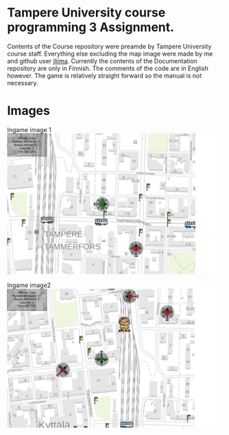# Tampere University course programming 3 Assignment.
Contents of the Course repository were preamde by Tampere University course staff. Everything else excluding the map image were made by me and github user [jliima](https://github.com/jliima). Currently the contents of the Documentation repository are only in Finnish. The comments of the code are in English however. The game is relatively straight forward so the manual is not necessary.

# Images

Ingame image 1
![](ss1.png)

Ingame image2
![](ss2.png)


